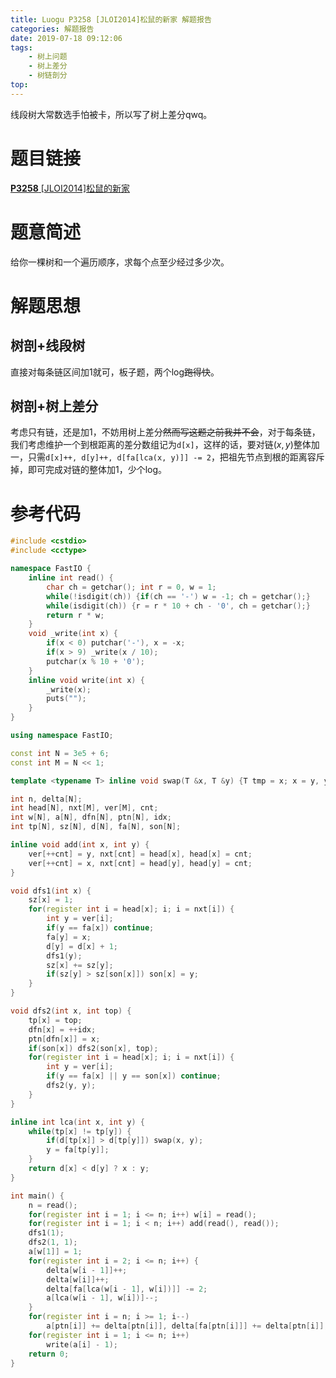 ```yaml
---
title: Luogu P3258 [JLOI2014]松鼠的新家 解题报告
categories: 解题报告
date: 2019-07-18 09:12:06
tags:
	- 树上问题
	- 树上差分
	- 树链剖分
top:
---
```


线段树大常数选手怕被卡，所以写了树上差分qwq。

# 题目链接

[**P3258** [JLOI2014]松鼠的新家](https://www.luogu.org/problemnew/show/P3258) 

# 题意简述

给你一棵树和一个遍历顺序，求每个点至少经过多少次。

<!--more-->

# 解题思想

## 树剖+线段树

直接对每条链区间加1就可，板子题，两个log~~跑得快~~。

## 树剖+树上差分

考虑只有链，还是加1，不妨用树上差分~~然而写这题之前我并不会~~，对于每条链，我们考虑维护一个到根距离的差分数组记为`d[x]`，这样的话，要对链$(x,y)$整体加一，只需`d[x]++, d[y]++, d[fa[lca(x, y)]] -= 2`，把祖先节点到根的距离容斥掉，即可完成对链的整体加1，少个log。

# 参考代码

```c++
#include <cstdio>
#include <cctype>

namespace FastIO {
    inline int read() {
        char ch = getchar(); int r = 0, w = 1;
        while(!isdigit(ch)) {if(ch == '-') w = -1; ch = getchar();}
        while(isdigit(ch)) {r = r * 10 + ch - '0', ch = getchar();}
        return r * w;
    }
    void _write(int x) {
        if(x < 0) putchar('-'), x = -x;
        if(x > 9) _write(x / 10);
        putchar(x % 10 + '0');
    }
    inline void write(int x) {
        _write(x);
        puts("");
    }
}

using namespace FastIO;

const int N = 3e5 + 6;
const int M = N << 1;

template <typename T> inline void swap(T &x, T &y) {T tmp = x; x = y, y = tmp;}

int n, delta[N];
int head[N], nxt[M], ver[M], cnt;
int w[N], a[N], dfn[N], ptn[N], idx;
int tp[N], sz[N], d[N], fa[N], son[N];

inline void add(int x, int y) {
    ver[++cnt] = y, nxt[cnt] = head[x], head[x] = cnt;
    ver[++cnt] = x, nxt[cnt] = head[y], head[y] = cnt;
}

void dfs1(int x) {
    sz[x] = 1;
    for(register int i = head[x]; i; i = nxt[i]) {
        int y = ver[i];
        if(y == fa[x]) continue;
        fa[y] = x;
        d[y] = d[x] + 1;
        dfs1(y);
        sz[x] += sz[y];
        if(sz[y] > sz[son[x]]) son[x] = y;
    }
}

void dfs2(int x, int top) {
    tp[x] = top;
    dfn[x] = ++idx;
    ptn[dfn[x]] = x;
    if(son[x]) dfs2(son[x], top);
    for(register int i = head[x]; i; i = nxt[i]) {
        int y = ver[i];
        if(y == fa[x] || y == son[x]) continue;
        dfs2(y, y);
    }
}

inline int lca(int x, int y) {
    while(tp[x] != tp[y]) {
        if(d[tp[x]] > d[tp[y]]) swap(x, y);
        y = fa[tp[y]];
    }
    return d[x] < d[y] ? x : y;
}

int main() {
    n = read();
    for(register int i = 1; i <= n; i++) w[i] = read();
    for(register int i = 1; i < n; i++) add(read(), read());
    dfs1(1);
    dfs2(1, 1);
    a[w[1]] = 1;
    for(register int i = 2; i <= n; i++) {
        delta[w[i - 1]]++;
        delta[w[i]]++;
        delta[fa[lca(w[i - 1], w[i])]] -= 2;
        a[lca(w[i - 1], w[i])]--;
    }
    for(register int i = n; i >= 1; i--)
        a[ptn[i]] += delta[ptn[i]], delta[fa[ptn[i]]] += delta[ptn[i]];
    for(register int i = 1; i <= n; i++)
        write(a[i] - 1);
    return 0;
}
```

